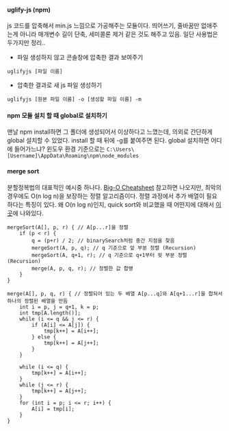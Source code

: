 #### uglify-js (npm)
js 코드를 압축해서 min.js 느낌으로 가공해주는 모듈이다.
띄어쓰기, 줄바꿈만 없애주는게 아니라 매개변수 길이 단축, 세미콜론 제거 같은 것도 해주고 있음.
일단 사용법은 두가지만 정리..

* 파일 생성하지 않고 콘솔창에 압축한 결과 보여주기
```
uglifyjs [파일 이름]
```

* 압축한 결과로 새 js 파일 생성하기
```
uglifyjs [원본 파일 이름] -o [생성할 파일 이름] -m
```

#### npm 모듈 설치 할 때 global로 설치하기
맨날 npm install하면 그 폴더에 생성되어서 이상하다고 느꼈는데, 의외로 간단하게 global 설치할 수 있었다.
install 할 때 뒤에 -g를 붙여주면 된다.
global 설치하면 어디에 들어가느냐? 윈도우 환경 기준으로는 `C:\Users\[Username]\AppData\Roaming\npm\node_modules`

#### merge sort
분할정복법의 대표적인 예시중 하나다.
[Big-O Cheatsheet](http://bigocheatsheet.com/) 참고하면 나오지만, 최악의 경우에도 O(n log n)을 보장하는 정렬 알고리즘이다.
정렬 과정에서 추가 배열이 필요하다는 특징이 있다.
왜 O(n log n)인지, quick sort와 비교했을 때 어떤지에 대해서 [이 곳](http://thrillfighter.tistory.com/315)에 나와있다.

```
mergeSort(A[], p, r) { // A[p...r]을 정렬
    if (p < r) {
        q = (p+r) / 2; // binarySearch처럼 중간 지점을 찾음
        mergeSort(A, p, q); // q 기준으로 앞 부분 정렬 (Recursion)
        mergeSort(A, q+1, r); // q 기준으로 q+1부터 뒷 부분 정렬 (Recursion)
        merge(A, p, q, r); // 정렬한 값 합병
    }
}

merge(A[], p, q, r) { // 정렬되어 있는 두 배열 A[p...q]와 A[q+1...r]을 합쳐서 하나의 정렬된 배열을 만듬
    int i = p, j = q+1, k = p;
    int tmp[A.length()];
    while (i <= q && j <= r) {
        if (A[i] <= A[j]) {
            tmp[k++] = A[i++];
        } else {
            tmp[k++] = A[j++];
        }
    }

    while (i <= q) {
        tmp[k++] = A[i++];
    }
    while (j <= r) {
        tmp[k++] = A[j++];
    }
    for (int i = p; i <= r; i++) {
        A[i] = tmp[i];
    }
}
```